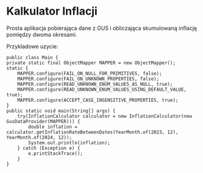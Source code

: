 # Kalkulator Inflacji
Prosta aplikacja pobierająca dane z GUS i obliczająca skumulowaną inflację pomiędzy dwoma okresami.

Przykladowe uzycie:

    public class Main {
    private static final ObjectMapper MAPPER = new ObjectMapper();
    static {
        MAPPER.configure(FAIL_ON_NULL_FOR_PRIMITIVES, false);
        MAPPER.configure(FAIL_ON_UNKNOWN_PROPERTIES, false);
        MAPPER.configure(READ_UNKNOWN_ENUM_VALUES_AS_NULL, true);
        MAPPER.configure(READ_UNKNOWN_ENUM_VALUES_USING_DEFAULT_VALUE, true);
        MAPPER.configure(ACCEPT_CASE_INSENSITIVE_PROPERTIES, true);
    }
    public static void main(String[] args) {
        try(InflationCalculator calculator = new InflationCalculator(new GusDataProvider(MAPPER))) {
            double inflation = calculator.getInflationRateBetweenDates(YearMonth.of(2023, 12), YearMonth.of(2024, 12));
            System.out.println(inflation);
        } catch (Exception e) {
            e.printStackTrace();
        }
    }

